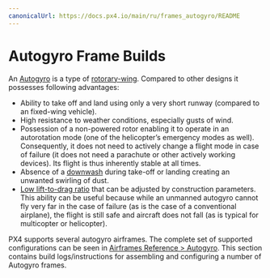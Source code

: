 ```yaml
---
canonicalUrl: https://docs.px4.io/main/ru/frames_autogyro/README
---
```


# Autogyro Frame Builds

An [Autogyro](https://en.wikipedia.org/wiki/Autogyro) is a type of [rotorary-wing](https://en.wikipedia.org/wiki/Rotorcraft). Compared to other designs it possesses following advantages:

* Ability to take off and land using only a very short runway (compared to an fixed-wing vehicle).
* High resistance to weather conditions, especially gusts of wind.
* Possession of a non-powered rotor enabling it to operate in an autorotation mode (one of the helicopter’s emergency modes as well). Consequently, it does not need to actively change a flight mode in case of failure (it does not need a parachute or other actively working devices). Its flight is thus inherently stable at all times.
* Absence of a [downwash](https://en.wikipedia.org/wiki/Downwash) during take-off or landing creating an unwanted swirling of dust.
* [Low lift-to-drag ratio](https://en.wikipedia.org/wiki/Lift-to-drag_ratio) that can be adjusted by construction parameters. This ability can be useful because while an unmanned autogyro cannot fly very far in the case of failure (as is the case of a conventional airplane), the flight is still safe and aircraft does not fall (as is typical for multicopter or helicopter).

PX4 supports several autogyro airframes. The complete set of supported configurations can be seen in [Airframes Reference > Autogyro](../airframes/airframe_reference.md#autogyro). This section contains build logs/instructions for assembling and configuring a number of Autogyro frames.
